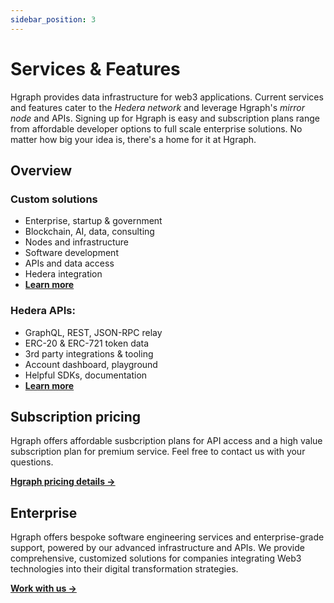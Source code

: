 ```yaml
---
sidebar_position: 3
---
```


# Services & Features

Hgraph provides data infrastructure for web3 applications. Current services and features cater to the *Hedera network* and leverage Hgraph's *mirror node* and APIs. Signing up for Hgraph is easy and subscription plans range from affordable developer options to full scale enterprise solutions. No matter how big your idea is, there's a home for it at Hgraph.

## Overview

### Custom solutions
- Enterprise, startup & government
- Blockchain, AI, data, consulting
- Nodes and infrastructure
- Software development
- APIs and data access
- Hedera integration
- **[Learn more](https://hgraph.com/enterprise)**

### Hedera APIs:
- GraphQL, REST, JSON-RPC relay
- ERC-20 & ERC-721 token data
- 3rd party integrations & tooling
- Account dashboard, playground
- Helpful SDKs, documentation
- **[Learn more](https://hgraph.com/hedera)**

## Subscription pricing

Hgraph offers affordable susbcription plans for API access and a high value subscription plan for premium service. Feel free to contact us with your questions.

**[Hgraph pricing details →](/overview/pricing)**

## Enterprise

Hgraph offers bespoke software engineering services and enterprise-grade support, powered by our advanced infrastructure and APIs. We provide comprehensive, customized solutions for companies integrating Web3 technologies into their digital transformation strategies.

**[Work with us →](https://hgraph.com/contact)**
